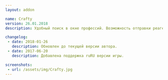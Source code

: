 ```yaml
---
layout: addon

name: Crafty
version: 26.01.2018
description: Удобный поиск в окне профессий. Возможность отправки реагентов в каналы чата. ЛКМ на кнопку "Ссылка" отправляет в канал группы/рейда или последнему с кем только что общался ПМ. ПКМ на кнопку "Ссылка" открывает окно, где можно указать ник или номер канала.

changelog:
 - date: 2018-01-26
   description: Обновлен до текущей версии автора.
 - date: 2017-06-20
   description: Добавлена поддержка ruRU версии игры.

screenshots:
 - url: /assets/img/Crafty.jpg
---
```

